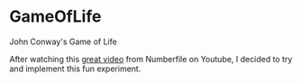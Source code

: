 # GameOfLife
John Conway's Game of Life

After watching this [great video](https://www.youtube.com/watch?v=E8kUJL04ELA) from Numberfile on Youtube, I decided to try and implement this fun experiment.
